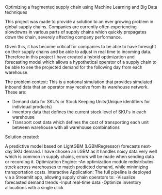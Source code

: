 Optimizing a fragmented supply chain using Machine Learning and Big Data techniques

This project was made to provide a solution to an ever growing problem in global supply chains. Companies are currently often experiencing slowdowns in various parts of supply chains which quickly propagates down the chain, severely affecting company performance.

Given this, it has become critical for companies to be able to have foresight on their supply chains and be able to adjust in real time to incoming data. Therefore in this project I have created a hybrid optimization and forecasting model which allows a hypothetical operator of a supply chain to be able to see the projected demand for the following day from each warehouse.

The problem context:
This is a notional simulation that provides simulated inbound data that an operator may receive from its warehouse network. These are:
- Demand data for SKU's or Stock Keeping Units(Unique identifiers for individual products)
- Inventory data that defines the current stock level of SKU's in each warehouse
- Transport cost data which defines the cost of transporting each unit between warehouse with all warehouse combinations

Solution created:

A predictive model based on LightGBM (LGBMRegressor) forecasts next-day SKU demand. I have chosen an LGBM as it handles noisy data very well which is common in supply chains, errors will be made when sending data or recording it.
Optimization Engine:
-An optimization module redistributes stock across warehouses to match predicted demand, while minimizing transportation costs.
Interactive Application:
The full pipeline is deployed via a Streamlit app, allowing supply chain operators to:
-Visualize forecasted demand trends
-Input real-time data
-Optimize inventory allocations with a single click